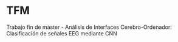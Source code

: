 # TFM
Trabajo fin de máster - Análisis de Interfaces Cerebro-Ordenador: Clasificación de señales EEG mediante CNN
